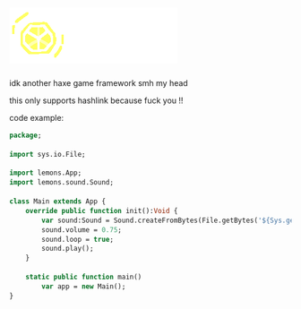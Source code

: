 # <img src="art/tmpLogoWithText.png"/>

idk another haxe game framework smh my head

this only supports hashlink because fuck you !!

code example:

```haxe
package;

import sys.io.File;

import lemons.App;
import lemons.sound.Sound;

class Main extends App {
	override public function init():Void {
		var sound:Sound = Sound.createFromBytes(File.getBytes('${Sys.getCwd()}\\res\\testsong.wav'));
		sound.volume = 0.75;
		sound.loop = true;
		sound.play();
	}

	static public function main()
		var app = new Main();
}
```

